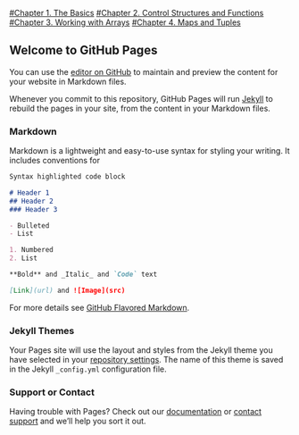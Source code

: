 [#Chapter 1. The Basics](/pages/chapters/chapter1.md)
[#Chapter 2. Control Structures and Functions](/pages/chapters/chapter2.md)
[#Chapter 3. Working with Arrays](/pages/chapters/chapter3.md)
[#Chapter 4. Maps and Tuples](/pages/chapters/chapter4.md)



## Welcome to GitHub Pages

You can use the [editor on GitHub](https://github.com/ExpandingShapes/Scala-for-the-impatient/edit/gh-pages/index.md) to maintain and preview the content for your website in Markdown files.

Whenever you commit to this repository, GitHub Pages will run [Jekyll](https://jekyllrb.com/) to rebuild the pages in your site, from the content in your Markdown files.

### Markdown

Markdown is a lightweight and easy-to-use syntax for styling your writing. It includes conventions for

```markdown
Syntax highlighted code block

# Header 1
## Header 2
### Header 3

- Bulleted
- List

1. Numbered
2. List

**Bold** and _Italic_ and `Code` text

[Link](url) and ![Image](src)
```

For more details see [GitHub Flavored Markdown](https://guides.github.com/features/mastering-markdown/).

### Jekyll Themes

Your Pages site will use the layout and styles from the Jekyll theme you have selected in your [repository settings](https://github.com/ExpandingShapes/Scala-for-the-impatient/settings). The name of this theme is saved in the Jekyll `_config.yml` configuration file.

### Support or Contact

Having trouble with Pages? Check out our [documentation](https://docs.github.com/categories/github-pages-basics/) or [contact support](https://github.com/contact) and we’ll help you sort it out.
